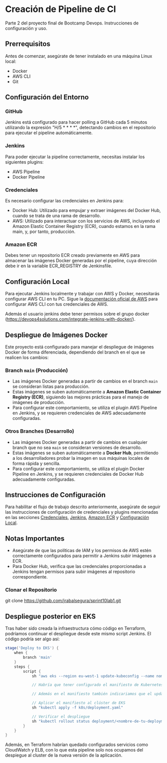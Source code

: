 # Creación de Pipeline de CI

Parte 2 del proyecto final de Bootcamp Devops. Instrucciones de configuración y uso.

## Prerrequisitos

Antes de comenzar, asegúrate de tener instalado en una máquina Linux local:
- Docker
- AWS CLI
- Git

## Configuración del Entorno

### GitHub

Jenkins está configurado para hacer polling a GitHub cada 5 minutos utilizando la expresión "H/5 * * * *", detectando cambios en el repositorio para ejecutar el pipeline automáticamente.

### Jenkins

Para poder ejecutar la pipeline correctamente, necesitas instalar los siguientes plugins:
- AWS Pipeline
- Docker Pipeline

### Credenciales

Es necesario configurar las credenciales en Jenkins para:
- Docker Hub: Utilizado para empujar y extraer imágenes del Docker Hub, cuando se trata de una rama de desarrollo.
- AWS: Utilizado para interactuar con los servicios de AWS, incluyendo el Amazon Elastic Container Registry (ECR), cuando estamos en la rama main, y, por tanto, producción.

### Amazon ECR

Debes tener un repositorio ECR creado previamente en AWS para almacenar las imágenes Docker generadas por el pipeline, cuya dirección debe ir en la variable ECR_REGISTRY de Jenkinsfile.

## Configuración Local

Para ejecutar Jenkins localmente y trabajar con AWS y Docker, necesitarás configurar AWS CLI en tu PC. Sigue la [documentación oficial de AWS](https://aws.amazon.com/cli/) para configurar AWS CLI con tus credenciales de AWS.

Además el usuario jenkins debe tener permisos sobre el grupo docker (https://devops4solutions.com/integrate-jenkins-with-docker/).

## Despliegue de Imágenes Docker

Este proyecto está configurado para manejar el despliegue de imágenes Docker de forma diferenciada, dependiendo del branch en el que se realicen los cambios:

### Branch `main` (Producción)

- Las imágenes Docker generadas a partir de cambios en el branch `main` se consideran listas para producción.
- Estas imágenes se suben automáticamente a **Amazon Elastic Container Registry (ECR)**, siguiendo las mejores prácticas para el manejo de imágenes de producción.
- Para configurar este comportamiento, se utiliza el plugin AWS Pipeline en Jenkins, y se requieren credenciales de AWS adecuadamente configuradas.

### Otros Branches (Desarrollo)

- Las imágenes Docker generadas a partir de cambios en cualquier branch que no sea `main` se consideran versiones de desarrollo.
- Estas imágenes se suben automáticamente a **Docker Hub**, permitiendo a los desarrolladores probar la imagen en sus máquinas locales de forma rápida y sencilla.
- Para configurar este comportamiento, se utiliza el plugin Docker Pipeline en Jenkins, y se requieren credenciales de Docker Hub adecuadamente configuradas.

## Instrucciones de Configuración

Para habilitar el flujo de trabajo descrito anteriormente, asegúrate de seguir las instrucciones de configuración de credenciales y plugins mencionadas en las secciones [Credenciales](#credenciales), [Jenkins](#jenkins), [Amazon ECR](#amazon-ecr) y [Configuración Local](#configuración-local).

## Notas Importantes

- Asegúrate de que las políticas de IAM y los permisos de AWS estén correctamente configurados para permitir a Jenkins subir imágenes a ECR.
- Para Docker Hub, verifica que las credenciales proporcionadas a Jenkins tengan permisos para subir imágenes al repositorio correspondiente.

### Clonar el Repositorio

git clone https://github.com/jrabalsegura/sprint10lab1.git

## Despliegue posterior en EKS

Tras haber sido creada la infraestructura cómo código en Terraform, podríamos continuar el despliegue desde este mismo script Jenkins. El código podría ser algo así:

```groovy
stage('Deploy to EKS') {
    when {
        branch 'main'
    }
    steps {
        script {
            sh "aws eks --region eu-west-1 update-kubeconfig --name nombre-de-cluster-eks"

            // Habría que tener configurado el manifiesto de Kubernetes para que estuviera configurado con la etiqueta 'latest' y por lo tanto siempre apuntara a la imagen de producción más reciente.

            // Además en el manifiesto también indicariamos que el update será del tipo RollingUpdate

            // Aplicar el manifiesto al clúster de EKS
            sh "kubectl apply -f k8s/deployment.yaml"

            // Verificar el despliegue
            sh "kubectl rollout status deployment/<nombre-de-tu-deployment>"
        }
    }
}

```

Además, en Terraform habrían quedado configurados servicios como CloudWatch y ELB, con lo que esta pipeline solo nos ocupamos del despiegue al cluster de la nueva versión de la aplicación.
